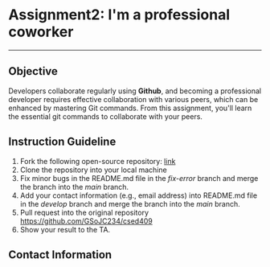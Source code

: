 # Assignment2: I'm a professional coworker #
------

## Objective ##
Developers collaborate regularly using **Github**, and becoming a professional developer requires
effective collaboration with various peers, which can be enhanced by mastering Git commands.
From this assignment, you'll learn the essential git commands to collaborate with your peers.

## Instruction Guideline ##
1. Fork the following open-source repository: [link](https://github.com/GSoJC234/csed409)
2. Clone the repository into your local machine
2. Fix minor bugs in the README.md file in the *fix-error* branch and merge the branch into the *main* branch. 
4. Add your contact information (e.g., email address) into README.md file in the *develop* branch and merge the branch into the *main* branch.
1. Pull request into the original repository <https://github.com/GSoJC234/csed409>
6. Show your result to the TA.

## Contact Information ##
